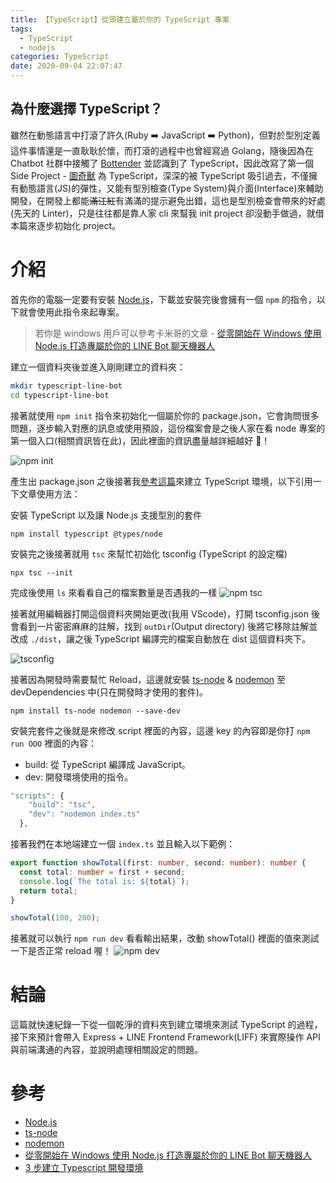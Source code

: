 ```yaml
---
title: 【TypeScript】從頭建立屬於你的 TypeScript 專案
tags:
  - TypeScript
  - nodejs
categories: TypeScript
date: 2020-09-04 22:07:47
---
```



## 為什麼選擇 TypeScript？

雖然在動態語言中打滾了許久(Ruby ➡️ JavaScript ➡️ Python)，但對於型別定義這件事情還是一直耿耿於懷，而打滾的過程中也曾經寫過 Golang，隨後因為在 Chatbot 社群中接觸了 [Bottender](https://github.com/Yoctol/bottender) 並認識到了 TypeScript，因此改寫了第一個 Side Project - [圖奇獸](https://github.com/louis70109/Twitch-Bot) 為 TypeScript，深深的被 TypeScript 吸引過去，不僅擁有動態語言(JS)的彈性，又能有型別檢查(Type System)與介面(Interface)來輔助開發，在開發上都能~~滿江紅~~有滿滿的提示避免出錯，這也是型別檢查會帶來的好處(先天的 Linter)，只是往往都是靠人家 cli 來幫我 init project 卻沒動手做過，就借本篇來逐步初始化 project。

<!-- more -->

# 介紹

首先你的電腦一定要有安裝 [Node.js](https://nodejs.org/zh-tw/download/)，下載並安裝完後會擁有一個 `npm` 的指令，以下就會使用此指令來起專案。

> 若你是 windows 用戶可以參考卡米哥的文章 - [從零開始在 Windows 使用 Node.js 打造專屬於你的 LINE Bot 聊天機器人](https://medium.com/@EtrexKuo/%E5%BE%9E%E9%9B%B6%E9%96%8B%E5%A7%8B%E5%9C%A8-windows-%E4%BD%BF%E7%94%A8-node-js-%E6%89%93%E9%80%A0%E5%B0%88%E5%B1%AC%E6%96%BC%E4%BD%A0%E7%9A%84-line-bot-%E8%81%8A%E5%A4%A9%E6%A9%9F%E5%99%A8%E4%BA%BA-173ac0f6be92)

建立一個資料夾後並進入剛剛建立的資料夾：

```bash
mkdir typescript-line-bot
cd typescript-line-bot
```

接著就使用 `npm init` 指令來初始化一個屬於你的 package.json，它會詢問很多問題，逐步輸入對應的訊息或使用預設，這份檔案會是之後人家在看 node 專案的第一個入口(相關資訊皆在此)，因此裡面的資訊盡量越詳細越好 🙂！

![npm init](https://nijialin.com/images/2020/npm-init.png)

產生出 package.json 之後接著我[參考這篇](https://medium.com/@peterchang_82818/typescript-example-%E6%95%99%E5%AD%B8-tutorial-%E7%AF%84%E4%BE%8B-%E9%96%8B%E7%99%BC-%E6%95%99%E5%AD%B8-%E5%88%9D%E5%AD%B8%E8%80%85-%E7%92%B0%E5%A2%83-nodejs-javascript-react-js-3%E6%AD%A5-888fa8033fc7)來建立 TypeScript 環境，以下引用一下文章使用方法：

安裝 TypeScript 以及讓 Node.js 支援型別的套件

```
npm install typescript @types/node
```

安裝完之後接著就用 `tsc` 來幫忙初始化 tsconfig (TypeScript 的設定檔)

```
npx tsc --init
```

完成後使用 `ls` 來看看自己的檔案數量是否遇我的一樣
![npm tsc](https://nijialin.com/images/2020/npm-tsc.png)

接著就用編輯器打開這個資料夾開始更改(我用 VScode)，打開 tsconfig.json 後會看到一片密密麻麻的註解，找到 `outDir`(Output directory) 後將它移除註解並改成 `./dist`，讓之後 TypeScript 編譯完的檔案自動放在 dist 這個資料夾下。

![tsconfig](https://nijialin.com/images/2020/tsc-config.gif)

接著因為開發時需要幫忙 Reload，這邊就安裝 [ts-node](https://www.npmjs.com/package/ts-node) & [nodemon](https://www.npmjs.com/package/nodemon) 至 devDependencies 中(只在開發時才使用的套件)。

```
npm install ts-node nodemon --save-dev
```

安裝完套件之後就是來修改 script 裡面的內容，這邊 key 的內容即是你打 `npm run OOO` 裡面的內容：

- build: 從 TypeScript 編譯成 JavaScript。
- dev: 開發環境使用的指令。

```javascript
"scripts": {
    "build": "tsc",
    "dev": "nodemon index.ts"
  },
```

接著我們在本地端建立一個 `index.ts` 並且輸入以下範例：

```typescript
export function showTotal(first: number, second: number): number {
  const total: number = first + second;
  console.log(`The total is: ${total}`);
  return total;
}

showTotal(100, 200);
```

接著就可以執行 `npm run dev` 看看輸出結果，改動 showTotal() 裡面的值來測試一下是否正常 reload 喔！
![npm dev](https://nijialin.com/images/2020/npm-run-dev-1.png)

# 結論

這篇就快速紀錄一下從一個乾淨的資料夾到建立環境來測試 TypeScript 的過程，接下來預計會帶入 Express + LINE Frontend Framework(LIFF) 來實際操作 API 與前端溝通的內容，並說明處理相關設定的問題。

# 參考

- [Node.js](https://nodejs.org/zh-tw/download/)
- [ts-node](https://www.npmjs.com/package/ts-node)
- [nodemon](https://www.npmjs.com/package/nodemon)
- [從零開始在 Windows 使用 Node.js 打造專屬於你的 LINE Bot 聊天機器人](https://medium.com/@EtrexKuo/%E5%BE%9E%E9%9B%B6%E9%96%8B%E5%A7%8B%E5%9C%A8-windows-%E4%BD%BF%E7%94%A8-node-js-%E6%89%93%E9%80%A0%E5%B0%88%E5%B1%AC%E6%96%BC%E4%BD%A0%E7%9A%84-line-bot-%E8%81%8A%E5%A4%A9%E6%A9%9F%E5%99%A8%E4%BA%BA-173ac0f6be92)
- [3 步建立 Typescript 開發環境](https://medium.com/@peterchang_82818/typescript-example-%E6%95%99%E5%AD%B8-tutorial-%E7%AF%84%E4%BE%8B-%E9%96%8B%E7%99%BC-%E6%95%99%E5%AD%B8-%E5%88%9D%E5%AD%B8%E8%80%85-%E7%92%B0%E5%A2%83-nodejs-javascript-react-js-3%E6%AD%A5-888fa8033fc7)
